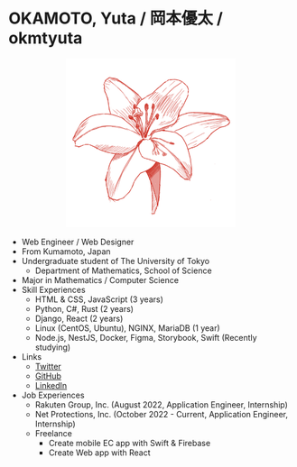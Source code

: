 # OKAMOTO, Yuta / 岡本優太 / okmtyuta
<div style="text-align: center;">
    <img alt="okmtyuta icon" src="public/global_okmtyuta.png" width="300">
</div>

- Web Engineer / Web Designer
- From Kumamoto, Japan
- Undergraduate student of The University of Tokyo
  - Department of Mathematics, School of Science
- Major in Mathematics / Computer Science
- Skill Experiences
  - HTML & CSS, JavaScript (3 years)
  - Python, C#, Rust (2 years)
  - Django, React (2 years)
  - Linux (CentOS, Ubuntu), NGINX, MariaDB (1 year)
  - Node.js, NestJS, Docker, Figma, Storybook, Swift (Recently studying)
- Links
  - [Twitter](https://twitter.com/okmtyuta)
  - [GitHub](https://github.com/okmtyuta)
  - [LinkedIn](https://linkedin.com/in/okmtyuta)
- Job Experiences
  - Rakuten Group, Inc. (August 2022, Application Engineer, Internship)
  - Net Protections, Inc. (October 2022 - Current, Application Engineer, Internship)
  - Freelance
    - Create mobile EC app with Swift & Firebase
    - Create Web app with React